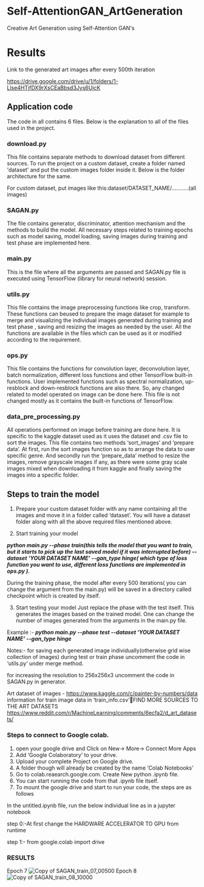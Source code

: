 # Self-AttentionGAN_ArtGeneration
Creative Art Generation using Self-Attention GAN's

# Results
Link to the generated art images after every 500th iteration

https://drive.google.com/drive/u/1/folders/1-Llse4HTjfDX9rXsCEaBbsd3Jys6UjcK

## Application code
The code in all contains 6 files. Below is the explanation to all of the files used in the project.

### download.py
This file contains separate methods to download dataset from different sources. 
To run the project on a custom dataset, create a folder named 'dataset' and put the custom images folder inside it. Below is the folder architecture for the same.

For custom dataset, put images like this:dataset/DATASET_NAME/...........(all images)

### SAGAN.py
The file contains generator, discriminator, attention mechanism and the methods to build the model. All necessary steps related to training epochs such as model saving, model loading, saving images during training and test phase are implemented here.

### main.py
This is the file where all the arguments are passed and SAGAN.py file is executed using TensorFlow (library for neural network) session.

### utils.py
This file contains the image preprocessing functions like crop, transform. These functions can beused to prepare the image dataset for example to merge and visualizing the individual images generated during training and test phase , saving and resizing the images as needed by the user.  All the functions are available in the files which can be used as it or modified according to the requirement.

### ops.py
This file contains the functions for convolution layer, deconvolution layer, batch normalization, different loss functions and other TensorFlow built-in functions. User implemented functions such as spectral normalization, up-resblock and down-resblock functions are also there. So, any changed related to model operated on image can be done here. This file is not changed mostly as it contains the built-in functions of TensorFlow.

### data_pre_processing.py
All operations performed on image before training are done here. It is specific to the kaggle dataset used as it uses the dataset and .csv file to sort the images. This file contains two methods ‘sort_images’ and ‘prepare data’. At first, run the sort images function so as to arrange the data to user specific genre. And secondly run the ‘prepare_data’ method to resize the images, remove grayscale images  if any, as there were some gray scale images mixed when downloading it from kaggle and finally saving the images into a specific folder.

## Steps to train the model

1. Prepare your custom dataset folder with any name containing all the images and move it in a   folder called ‘dataset’.
You will have a dataset folder along with all the above required files mentioned above.

1. Start training your model

***python main.py --phase train(this tells the model that you want to train, but it starts to pick up the last saved model if it was interrupted before) --dataset ‘YOUR DATASET NAME’ --gan_type hinge( which type of loss function you want to use, different loss functions are implemented in ops.py ).***

During the training phase, the model after every 500 iterations( you can change the argument from the main.py) will be saved in a directory called checkpoint which is created by itself.

3. Start testing your model
Just replace the phase with the test itself. This generates the images based on the trained model. One can change the number of images generated from the arguments in the main.py file.

Example :- ***python main.py --phase test --dataset ‘YOUR DATASET NAME’ --gan_type hinge***

Notes:-
for saving each generated image individually(otherwise grid wise collection of images) during test or train phase uncomment the code in ‘utils.py’ under merge method.

for increasing the resolution to 256x256x3 uncomment the code in SAGAN.py in generator.

Art dataset of images -  https://www.kaggle.com/c/painter-by-numbers/data information for train image data in ‘train_info.csv’FIND MORE SOURCES TO THE ART DATASETS https://www.reddit.com/r/MachineLearning/comments/6ecfa2/d_art_datasets/


### Steps to connect to Google colab. 
1. open your google drive and Click on New→ More→ Connect More Apps
2. Add ‘Google Colaboratory’ to your drive.
3. Upload your complete Project on Google drive.
4. A folder though will already be created by the name ‘Colab Notebooks’
5. Go to colab.reaearch.google.com. Create New python .ipynb file.
6. You can start running the code from that .ipynb file itself.
7. To mount the google drive and start to run your code, the steps are as follows

In the untitled.ipynb file, run the below individual line as in a jupyter notebook
 
step 0:-At first change the HARDWARE ACCELERATOR TO GPU from runtime 

step 1:- from google.colab import drive 



### RESULTS 

Epoch 7
![Copy of SAGAN_train_07_00500](https://user-images.githubusercontent.com/23450113/115700513-083b6000-a367-11eb-884f-3b8aa1e58110.png)
Epoch 8
![Copy of SAGAN_train_08_10000](https://user-images.githubusercontent.com/23450113/115700490-040f4280-a367-11eb-963a-5047a999b6e7.png)

